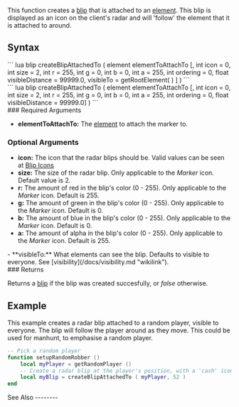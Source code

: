 This function creates a [blip](/docs/blip.md "wikilink") that is attached to an [element](/element.md "wikilink"). This blip is displayed as an icon on the client's radar and will 'follow' the element that it is attached to around.

Syntax
------

<section name="Server" class="server" show="true">
``` lua
blip createBlipAttachedTo ( element elementToAttachTo [, int icon = 0, int size = 2, int r = 255, int g = 0, int b = 0, int a = 255, int ordering = 0, float visibleDistance = 99999.0, visibleTo = getRootElement( ) ] )
```

</section>
<section name="Client" class="client" show="true">
``` lua
blip createBlipAttachedTo ( element elementToAttachTo [, int icon = 0, int size = 2, int r = 255, int g = 0, int b = 0, int a = 255, int ordering = 0, float visibleDistance = 99999.0] )
```

</section>
### Required Arguments

-   **elementToAttachTo:** The [element](/docs/element.md "wikilink") to attach the marker to.

### Optional Arguments

-   **icon:** The icon that the radar blips should be. Valid values can be seen at [Blip Icons](/docs/Blip_Icons.md "wikilink")
-   **size:** The size of the radar blip. Only applicable to the *Marker* icon. Default value is 2.
-   **r:** The amount of red in the blip's color (0 - 255). Only applicable to the *Marker* icon. Default is 255.
-   **g:** The amount of green in the blip's color (0 - 255). Only applicable to the *Marker* icon. Default is 0.
-   **b:** The amount of blue in the blip's color (0 - 255). Only applicable to the *Marker* icon. Default is 0.
-   **a:** The amount of alpha in the blip's color (0 - 255). Only applicable to the *Marker* icon. Default is 255.

<section name="Server" class="server" show="true">
-   **visibleTo:** What elements can see the blip. Defaults to visible to everyone. See [visibility](/docs/visibility.md "wikilink").

</section>
### Returns

Returns a [blip](/docs/blip.md "wikilink") if the blip was created succesfully, or *false* otherwise.

Example
-------

<section name="Server" class="server" show="true">
This example creates a radar blip attached to a random player, visible to everyone. The blip will follow the player around as they move. This could be used for manhunt, to emphasise a random player.

``` lua
-- Pick a random player
function setupRandomRobber ()
    local myPlayer = getRandomPlayer ()
    -- Create a radar blip at the player's position, with a 'cash' icon and only visible to everyone (no 'visibleTo' parameter)
    local myBlip = createBlipAttachedTo ( myPlayer, 52 )
end
```

</section>
See Also
--------
